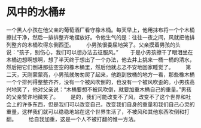 # 风中的水桶#
一个黑人小孩在他父亲的葡萄酒厂看守橡木桶。每天早上，他用抹布将一个个木桶擦拭干净，然后一排排整齐地摆放好。令他生气的是：往往一夜之间，风就把他排列整齐的木桶吹得东倒西歪。 
　　小男孩很委屈地哭了。父亲摸着男孩的头说：“孩子，别伤心，我们可以想办法去征服风。” 
　　于是小男孩擦干了眼泪坐在木桶边想啊想啊，想了半天终于想出了一个办法，他去井上挑来一桶一桶的清水，然后把它们倒进那些空空的橡木桶里，然后他就忐忑不安地回家睡觉了。 
　　第二天，天刚蒙蒙亮，小男孩就匆匆爬了起来，他跑到放桶的地方一看，那些橡木桶一个个排列得整整齐齐，没有一个被风吹倒的，也没有一个被风吹歪的。小男孩高兴地笑了，他对父亲说：“木桶要想不被风吹倒，就要加重木桶自己的重量。”男孩的父亲赞许地微笑了。 
　　是的，我们可能改变不了风，改变不了这个世界和社会上的许多东西，但是我们可以改变自己，改变我们自身的重量和我们自己心灵的重量，这样我们就可以稳稳地站在这个世界生活了，不被风和其他东西吹倒和打翻。 
　　给自我加重，这是一个人不被打翻的惟一方法。
 